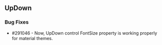 ## UpDown

### Bug Fixes

* \#291046 - Now, UpDown control FontSize property is working properly for material themes.